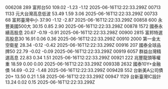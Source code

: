 006208	289	富邦台50	109.02	-1.23	-1.12	2025-06-16T12:22:33.299Z
00713	1133	元大台灣高息低波	53.49	1.59	3.06	2025-06-16T12:22:33.299Z
00733	68	富邦臺灣中小	37.90	-1.12	-2.87	2025-06-16T12:22:33.299Z
00858	600	永豐美國500大	30.15	0.85	2.90	2025-06-16T12:22:33.298Z
00878	1572	國泰永續高股息	20.67	-0.19	-0.91	2025-06-16T12:22:33.298Z
00900	2815	富邦特選高股息30	16.91	0.06	0.36	2025-06-16T12:22:33.299Z
00910	2000	第一金太空衛星	28.34	-0.12	-0.42	2025-06-16T12:22:33.299Z
00916	207	國泰全球品牌50	22.79	-0.02	-0.09	2025-06-16T12:22:33.299Z
00919	6057	群益台灣精選高息	22.83	0.34	1.51	2025-06-16T12:22:33.299Z
00921	222	兆豐龍頭等權重	18.59	0.00	0.00	2025-06-16T12:22:33.299Z
00933B	2632	國泰10Y+金融債	14.69	-0.22	-1.48	2025-06-16T12:22:33.299Z
00942B	552	台新美A公司債20+	13.50	0.21	1.58	2025-06-16T12:22:33.299Z
00947	1129	台新臺灣IC設計	13.24	0.02	0.15	2025-06-16T12:22:33.299Z